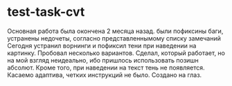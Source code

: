 # test-task-cvt

Основная работа была окончена 2 месяца назад. были пофиксины баги, устранены недочеты, согласно представленнымому списку замечаний
Сегодня устранил ворнинги и пофиксил тени при наведении на картинку. Пробовал несколько вариантов. 
Сделал, который работает, но на мой взгляд неидеально, ибо пришлось использовать позишн абсолют. Кроме того, при наведении на текст тень не появляется.
Касаемо адаптива, четких инструкций не было. Создано на глаз. 
